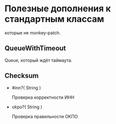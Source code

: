 # Полезные дополнения к стандартным классам

которые не monkey-patch.

## QueueWithTimeout

Queue, который ждёт таймаута.

## Checksum

* #inn?( String )
    
  Проверка корректности ИНН

* okpo?( String )

  Проверка правильности ОКПО

